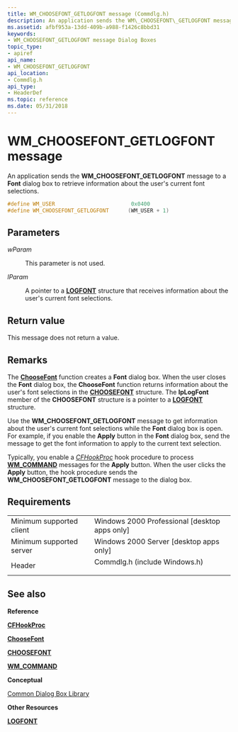 ```yaml
---
title: WM_CHOOSEFONT_GETLOGFONT message (Commdlg.h)
description: An application sends the WM\_CHOOSEFONT\_GETLOGFONT message to a Font dialog box to retrieve information about the user's current font selections.
ms.assetid: afbf953a-13dd-409b-a988-f1426c8bbd31
keywords:
- WM_CHOOSEFONT_GETLOGFONT message Dialog Boxes
topic_type:
- apiref
api_name:
- WM_CHOOSEFONT_GETLOGFONT
api_location:
- Commdlg.h
api_type:
- HeaderDef
ms.topic: reference
ms.date: 05/31/2018
---
```


# WM\_CHOOSEFONT\_GETLOGFONT message

An application sends the **WM\_CHOOSEFONT\_GETLOGFONT** message to a **Font** dialog box to retrieve information about the user's current font selections.


```C++
#define WM_USER                        0x0400
#define WM_CHOOSEFONT_GETLOGFONT      (WM_USER + 1)
```



## Parameters

<dl> <dt>

*wParam* 
</dt> <dd>

This parameter is not used.

</dd> <dt>

*lParam* 
</dt> <dd>

A pointer to a [**LOGFONT**](/windows/win32/api/wingdi/ns-wingdi-logfonta) structure that receives information about the user's current font selections.

</dd> </dl>

## Return value

This message does not return a value.

## Remarks

The [**ChooseFont**](/windows/win32/api/commdlg/ns-commdlg-choosefonta) function creates a **Font** dialog box. When the user closes the **Font** dialog box, the **ChooseFont** function returns information about the user's font selections in the [**CHOOSEFONT**](/windows/win32/api/commdlg/ns-commdlg-choosefonta) structure. The **lpLogFont** member of the **CHOOSEFONT** structure is a pointer to a [**LOGFONT**](/windows/win32/api/wingdi/ns-wingdi-logfonta) structure.

Use the **WM\_CHOOSEFONT\_GETLOGFONT** message to get information about the user's current font selections while the **Font** dialog box is open. For example, if you enable the **Apply** button in the **Font** dialog box, send the message to get the font information to apply to the current text selection.

Typically, you enable a [*CFHookProc*](/windows/win32/api/commdlg/nc-commdlg-lpcfhookproc) hook procedure to process [**WM\_COMMAND**](/windows/desktop/menurc/wm-command) messages for the **Apply** button. When the user clicks the **Apply** button, the hook procedure sends the **WM\_CHOOSEFONT\_GETLOGFONT** message to the dialog box.

## Requirements



|                                     |                                                                                                          |
|-------------------------------------|----------------------------------------------------------------------------------------------------------|
| Minimum supported client<br/> | Windows 2000 Professional \[desktop apps only\]<br/>                                               |
| Minimum supported server<br/> | Windows 2000 Server \[desktop apps only\]<br/>                                                     |
| Header<br/>                   | <dl> <dt>Commdlg.h (include Windows.h)</dt> </dl> |



## See also

<dl> <dt>

**Reference**
</dt> <dt>

[**CFHookProc**](/windows/win32/api/commdlg/nc-commdlg-lpcfhookproc)
</dt> <dt>

[**ChooseFont**](/windows/win32/api/commdlg/ns-commdlg-choosefonta)
</dt> <dt>

[**CHOOSEFONT**](/windows/win32/api/commdlg/ns-commdlg-choosefonta)
</dt> <dt>

[**WM\_COMMAND**](/windows/desktop/menurc/wm-command)
</dt> <dt>

**Conceptual**
</dt> <dt>

[Common Dialog Box Library](common-dialog-box-library.md)
</dt> <dt>

**Other Resources**
</dt> <dt>

[**LOGFONT**](/windows/win32/api/wingdi/ns-wingdi-logfonta)
</dt> </dl>

 

